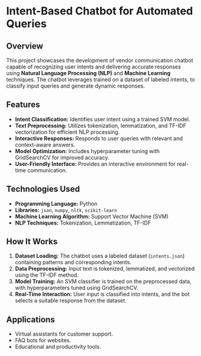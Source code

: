 # Intent-Based Chatbot for Automated Queries

## Overview  
This project showcases the development of vendor communication chatbot capable of recognizing user intents and delivering accurate responses using **Natural Language Processing (NLP)** and **Machine Learning** techniques. The chatbot leverages trained on a dataset of labeled intents, to classify input queries and generate dynamic responses.

## Features  
- **Intent Classification:** Identifies user intent using a trained SVM model.  
- **Text Preprocessing:** Utilizes tokenization, lemmatization, and TF-IDF vectorization for efficient NLP processing.  
- **Interactive Responses:** Responds to user queries with relevant and context-aware answers.  
- **Model Optimization:** Includes hyperparameter tuning with GridSearchCV for improved accuracy.  
- **User-Friendly Interface:** Provides an interactive environment for real-time communication.  

## Technologies Used  
- **Programming Language:** Python  
- **Libraries:** `json`, `numpy`, `nltk`, `scikit-learn`  
- **Machine Learning Algorithm:** Support Vector Machine (SVM)  
- **NLP Techniques:** Tokenization, Lemmatization, TF-IDF  

## How It Works  
1. **Dataset Loading:** The chatbot uses a labeled dataset (`intents.json`) containing patterns and corresponding intents.  
2. **Data Preprocessing:** Input text is tokenized, lemmatized, and vectorized using the TF-IDF method.  
3. **Model Training:** An SVM classifier is trained on the preprocessed data, with hyperparameters tuned using GridSearchCV.  
4. **Real-Time Interaction:** User input is classified into intents, and the bot selects a suitable response from the dataset.

## Applications  
- Virtual assistants for customer support.  
- FAQ bots for websites.  
- Educational and productivity tools.  
